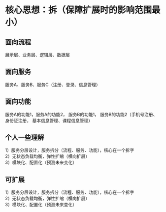 # 核心思想：拆（保障扩展时的影响范围最小）

## 面向流程
展示层、业务层、逻辑层、数据层  

## 面向服务
服务A、服务B、服务C（注册、登录、信息管理）  

## 面向功能
服务A的功能1，服务A的功能2， 服务B的功能1， 服务B的功能2（手机号注册、身份证注册， 基本信息管理、课程信息管理）  

## 个人一些理解
1）服务分层设计，服务拆分（流程、服务、功能），核心在一个拆字  
2）无状态负载均衡，弹性扩缩（横向扩展）  
3）模块化、配置化（预测未来变化）  


## 可扩展
1）服务分层设计，服务拆分（流程、服务、功能），核心在一个拆字  
2）无状态负载均衡，弹性扩缩（横向扩展）  
3）模块化、配置化（预测未来变化）  
